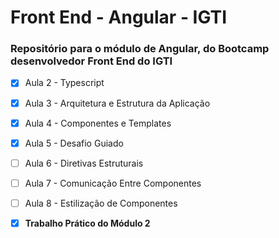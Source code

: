 # Front End - Angular - IGTI

### Repositório para o módulo de Angular, do Bootcamp desenvolvedor Front End do IGTI

- [x] Aula 2 - Typescript<br />
- [x] Aula 3 - Arquitetura e Estrutura da Aplicação<br />
- [x] Aula 4 - Componentes e Templates<br />
- [x] Aula 5 - Desafio Guiado<br />
- [ ] Aula 6 - Diretivas Estruturais<br />
- [ ] Aula 7 - Comunicação Entre Componentes<br />
- [ ] Aula 8 - Estilização de Componentes<br />

- [x] **Trabalho Prático do Módulo 2**
